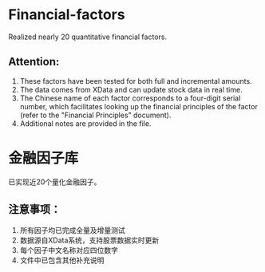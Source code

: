 # Financial-factors
Realized nearly 20 quantitative financial factors.  
## Attention:
1. These factors have been tested for both full and incremental amounts.  
2. The data comes from XData and can update stock data in real time.  
3. The Chinese name of each factor corresponds to a four-digit serial number, which facilitates looking up the financial principles of the factor (refer to the "Financial Principles" document).  
4. Additional notes are provided in the file.  


# 金融因子库
已实现近20个量化金融因子。
## 注意事项：
1. 所有因子均已完成全量及增量测试  
2. 数据源自XData系统，支持股票数据实时更新  
3. 每个因子中文名称对应四位数字  
4. 文件中已包含其他补充说明  

